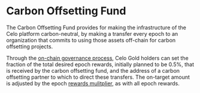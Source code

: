 # Carbon Offsetting Fund

The Carbon Offsetting Fund provides for making the infrastructure of the Celo platform carbon-neutral, by making a transfer every epoch to an organization that commits to using those assets off-chain for carbon offsetting projects.

Through the [on-chain governance process](../governance.md), Celo Gold holders can set the fraction of the total desired epoch rewards, initially planned to be 0.5%, that is received by the carbon offsetting fund, and the address of a carbon offsetting partner to which to direct these transfers. The on-target amount is adjusted by the epoch [rewards mulitplier](epoch-rewards.md), as with all epoch rewards.
